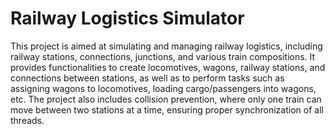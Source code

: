 # Railway Logistics Simulator
This project is aimed at simulating and managing railway logistics, including railway stations, connections, junctions, and various train compositions. It provides functionalities to create locomotives, wagons, railway stations, and connections between stations, as well as to perform tasks such as assigning wagons to locomotives, loading cargo/passengers into wagons, etc. The project also includes collision prevention, where only one train can move between two stations at a time, ensuring proper synchronization of all threads.
